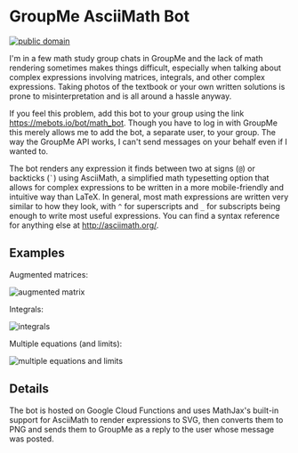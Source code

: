 # GroupMe AsciiMath Bot

[![public domain](http://i.creativecommons.org/p/zero/1.0/88x31.png)](http://creativecommons.org/publicdomain/zero/1.0/)

I'm in a few math study group chats in GroupMe and the lack of math rendering
sometimes makes things difficult, especially when talking about complex
expressions involving matrices, integrals, and other complex expressions.
Taking photos of the textbook or your own written solutions is prone to
misinterpretation and is all around a hassle anyway.

If you feel this problem, add this bot to your group using the link
https://mebots.io/bot/math_bot. Though you have to log in with GroupMe this
merely allows me to add the bot, a separate user, to your group. The way the
GroupMe API works, I can't send messages on your behalf even if I wanted to.

The bot renders any expression it finds between two at signs (`@`) or backticks
(`` ` ``) using AsciiMath, a simplified math typesetting option that allows for
complex expressions to be written in a more mobile-friendly and intuitive way
than LaTeX. In general, most math expressions are written very similar to how
they look, with `^` for superscripts and `_` for subscripts being enough to
write most useful expressions. You can find a syntax reference for anything else
at http://asciimath.org/.

## Examples

Augmented matrices:

![augmented matrix](https://i.imgur.com/d3z4t2e.png)

Integrals:

![integrals](https://i.imgur.com/mRuVxe9.png)

Multiple equations (and limits):

![multiple equations and limits](https://i.imgur.com/mCprk93.png)

## Details

The bot is hosted on Google Cloud Functions and uses MathJax's built-in support
for AsciiMath to render expressions to SVG, then converts them to PNG and sends
them to GroupMe as a reply to the user whose message was posted.
